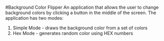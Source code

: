 #Background Color Flipper
An application that allows the user to change background colors by clicking a button in the middle of the screen. The application has two modes:
1. Simple Mode - draws the background color from a set of colors
2. Hex Mode - generates random color using HEX numbers